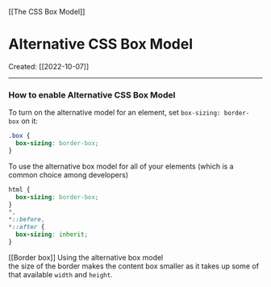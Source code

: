 [[The CSS Box Model]]

# Alternative CSS Box Model
Created:  [[2022-10-07]]

---
### How to enable Alternative CSS Box Model
To turn on the alternative model for an element, 
set `box-sizing: border-box` on it:
```CSS
.box {
  box-sizing: border-box;
}
```

To use the alternative box model for all of your elements (which is a common choice among developers)
```CSS
html {
  box-sizing: border-box;
}
*,
*::before,
*::after {
  box-sizing: inherit;
}
```


[[Border box]]
Using the alternative box model  
    the size of the border makes the content box smaller as it takes up some of that available `width` and `height`.










